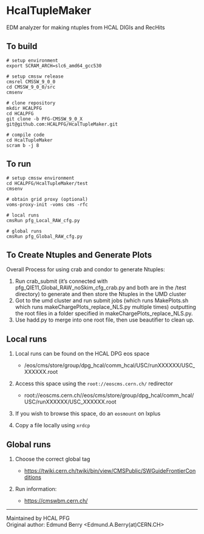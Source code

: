 # HcalTupleMaker
EDM analyzer for making ntuples from HCAL DIGIs and RecHits

## To build
```
# setup environment  
export SCRAM_ARCH=slc6_amd64_gcc530  

# setup cmssw release  
cmsrel CMSSW_9_0_0  
cd CMSSW_9_0_0/src  
cmsenv    

# clone repository  
mkdir HCALPFG  
cd HCALPFG  
git clone -b PFG-CMSSW_9_0_X  git@github.com:HCALPFG/HcalTupleMaker.git  

# compile code  
cd HcalTupleMaker  
scram b -j 8
```

## To run
```
# setup cmssw environment  
cd HCALPFG/HcalTupleMaker/test  
cmsenv  

# obtain grid proxy (optional)  
voms-proxy-init -voms cms -rfc  

# local runs  
cmsRun pfg_Local_RAW_cfg.py

# global runs  
cmsRun pfg_Global_RAW_cfg.py
```
## To Create Ntuples and Generate Plots
Overall Process for using crab and condor to generate Ntuples:
1. Run crab_submit (it’s connected with pfg_QIE11_Global_RAW_noSkim_cfg_crab.py and both are in the /test directory) to generate and then store the Ntuples in the UMD cluster
2. Got to the umd cluster and run submit jobs (which runs MakePlots.sh which runs makeChargePlots_replace_NLS.py multiple times) outputting the root files in a folder specified in makeChargePlots_replace_NLS.py.
3. Use hadd.py to merge into one root file, then use beautifier to clean up.

## Local runs

1. Local runs can be found on the HCAL DPG eos space  
    * /eos/cms/store/group/dpg_hcal/comm_hcal/USC/runXXXXXX/USC_XXXXXX.root

2. Access this space using the `root://eoscms.cern.ch/` redirector  
    * root://eoscms.cern.ch//eos/cms/store/group/dpg_hcal/comm_hcal/USC/runXXXXXX/USC_XXXXXX.root

3. If you wish to browse this space, do an `eosmount` on lxplus

4. Copy a file locally using `xrdcp`

## Global runs

1. Choose the correct global tag  
    * https://twiki.cern.ch/twiki/bin/view/CMSPublic/SWGuideFrontierConditions

2. Run information:  
    * https://cmswbm.cern.ch/

---------------
Maintained by HCAL PFG  
Original author: Edmund Berry <Edmund.A.Berry(at)CERN.CH>
